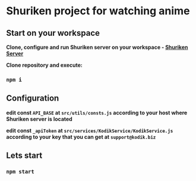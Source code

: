 # Shuriken project for watching anime

## Start on your workspace
**Clone, configure and run Shuriken server on your workspace - [Shuriken Server](https://github.com/Defou1ts/shuriken-server)**

**Clone repository and execute:**
###  `npm i`

## Configuration

**edit const `API_BASE` at `src/utils/consts.js` according to your host where Shuriken server is located**

**edit const `_apiToken` at `src/services/KodikService/KodikService.js` according to your key that you can get at `support@kodik.biz`**

## Lets start
###  `npm start`


